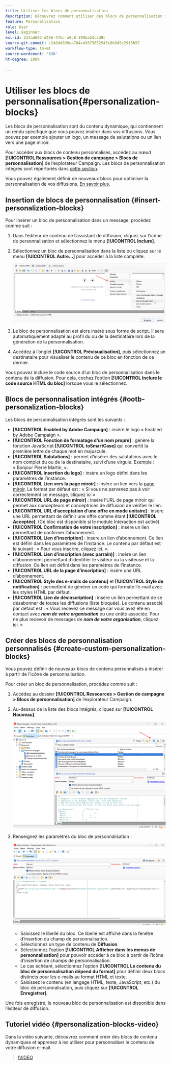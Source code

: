 ```yaml
---
title: Utiliser les blocs de personnalisation
description: Découvrez comment utiliser des blocs de personnalisation intégrés dans le contenu de votre message.
feature: Personalization
role: User
level: Beginner
exl-id: 214ad693-d456-47ec-a9c8-199ba23c3d9c
source-git-commit: c248dd899ea704e43873652545c6b945c2915b57
workflow-type: tm+mt
source-wordcount: '638'
ht-degree: 100%

---
```


# Utiliser les blocs de personnalisation{#personalization-blocks}

Les blocs de personnalisation sont du contenu dynamique, qui contiennent un rendu spécifique que vous pouvez insérer dans vos diffusions. Vous pouvez par exemple ajouter un logo, un message de salutations ou un lien vers une page miroir.

Pour accéder aux blocs de contenu personnalisés, accédez au nœud **[!UICONTROL Ressources > Gestion de campagne > Blocs de personnalisation]** de l’explorateur Campaign. Les blocs de personnalisation intégrés sont répertoriés dans [cette section](#ootb-personalization-blocks).

Vous pouvez également définir de nouveaux blocs pour optimiser la personnalisation de vos diffusions. [En savoir plus](#create-custom-personalization-blocks).

## Insertion de blocs de personnalisation {#insert-personalization-blocks}

Pour insérer un bloc de personnalisation dans un message, procédez comme suit :

1. Dans l’éditeur de contenu de l’assistant de diffusion, cliquez sur l’icône de personnalisation et sélectionnez le menu **[!UICONTROL Inclure]**.
1. Sélectionnez un bloc de personnalisation dans la liste ou cliquez sur le menu **[!UICONTROL Autre...]** pour accéder à la liste complète.

   ![](assets/perso-content-block.png)

1. Le bloc de personnalisation est alors inséré sous forme de script. Il sera automatiquement adapté au profil du ou de la destinataire lors de la génération de la personnalisation.
1. Accédez à l’onglet **[!UICONTROL Prévisualisation]**, puis sélectionnez un destinataire pour visualiser le contenu de ce bloc en fonction de ce dernier.

Vous pouvez inclure le code source d’un bloc de personnalisation dans le contenu de la diffusion. Pour cela, cochez l’option **[!UICONTROL Inclure le code source HTML du bloc]** lorsque vous le sélectionnez.

## Blocs de personnalisation intégrés {#ootb-personalization-blocks}

Les blocs de personnalisation intégrés sont les suivants :

* **[!UICONTROL Enabled by Adobe Campaign]** : insère le logo « Enabled by Adobe Campaign ».
* **[!UICONTROL Fonction de formatage d’un nom propre]** : génère la fonction JavaScript **[!UICONTROL toSmartCase]** qui convertit la première lettre de chaque mot en majuscule.
* **[!UICONTROL Salutations]** : permet d’insérer des salutations avec le nom complet du ou de la destinataire, suivi d’une virgule. Exemple : « Bonjour Pierre Martin, ».
* **[!UICONTROL Insertion du logo]** : insère un logo défini dans les paramètres de l’instance.
* **[!UICONTROL Lien vers la page miroir]** : insère un lien vers la [page miroir](mirror-page.md). Le format par défaut est : « Si vous ne parvenez pas à voir correctement ce message, cliquez ici »
* **[!UICONTROL URL de page miroir]** : insère l’URL de page miroir qui permet aux concepteurs et conceptrices de diffusion de vérifier le lien.
* **[!UICONTROL URL d’acceptation d’une offre en mode unitaire]** : insère une URL permettant de définir une offre comme étant **[!UICONTROL Acceptée]**. (Ce bloc est disponible si le module Interaction est activé).
* **[!UICONTROL Confirmation de votre inscription]** : insère un lien permettant de confirmer l’abonnement.
* **[!UICONTROL Lien d’inscription]** : insère un lien d’abonnement. Ce lien est défini dans les paramètres de l’instance. Le contenu par défaut est le suivant : « Pour vous inscrire, cliquez ici. ».
* **[!UICONTROL Lien d’inscription (avec parrain)]** : insère un lien d’abonnement permettant d’identifier le visiteur ou la visiteuse et la diffusion. Ce lien est défini dans les paramètres de l’instance.
* **[!UICONTROL URL de la page d’inscription]** : insère une URL d’abonnement.
* **[!UICONTROL Style des e-mails de contenu]** et **[!UICONTROL Style de notification]** : permettent de générer un code qui formate l’e-mail avec les styles HTML par défaut.
* **[!UICONTROL Lien de désinscription]** : insère un lien permettant de se désabonner de toutes les diffusions (liste bloquée). Le contenu associé par défaut est : « Vous recevez ce message car vous avez été en contact avec ***nom de votre organisation*** ou une entité associée. Pour ne plus recevoir de messages de ***nom de votre organisation***, cliquez ici. »

## Créer des blocs de personnalisation personnalisés {#create-custom-personalization-blocks}

Vous pouvez définir de nouveaux blocs de contenu personnalisés à insérer à partir de l’icône de personnalisation.

Pour créer un bloc de personnalisation, procédez comme suit :

1. Accédez au dossier **[!UICONTROL Ressources > Gestion de campagne > Blocs de personnalisation]** de l’explorateur Campaign.
1. Au-dessus de la liste des blocs intégrés, cliquez sur **[!UICONTROL Nouveau]**.

   ![](assets/perso-new-block.png)

1. Renseignez les paramètres du bloc de personnalisation :

   ![](assets/perso-custom-block.png)

   * Saisissez le libellé du bloc. Ce libellé est affiché dans la fenêtre d’insertion du champ de personnalisation.
   * Sélectionnez un type de contenu de **Diffusion**.
   * Sélectionnez l’option **[!UICONTROL Afficher dans les menus de personnalisation]** pour pouvoir accéder à ce bloc à partir de l’icône d’insertion de champs de personnalisation.
   * Le cas échéant, sélectionnez l’option **[!UICONTROL Le contenu du bloc de personnalisation dépend du format]** pour définir deux blocs distincts pour les e-mails au format HTML et texte.
   * Saisissez le contenu (en langage HTML, texte, JavaScript, etc.) du bloc de personnalisation, puis cliquez sur **[!UICONTROL Enregistrer]**.

Une fois enregistré, le nouveau bloc de personnalisation est disponible dans l’éditeur de diffusion.

## Tutoriel vidéo {#personalization-blocks-video}

Dans la vidéo suivante, découvrez comment créer des blocs de contenu dynamiques et apprenez à les utiliser pour personnaliser le contenu de votre diffusion e-mail.

>[!VIDEO](https://video.tv.adobe.com/v/342088?quality=12)
